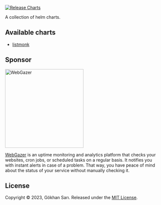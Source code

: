 [![Release Charts](https://github.com/th0th/helm-charts/actions/workflows/release.yml/badge.svg)](https://github.com/th0th/helm-charts/actions/workflows/release.yml)

A collection of helm charts.

## Available charts

* [listmonk](./charts/listmonk)

## Sponsor

[<img alt="WebGazer" src="https://github.com/th0th/helm-charts/assets/698079/04756222-ece9-4b79-abc9-e8ceaf1d92c7" width="256" />](https://www.webgazer.io/?utm_source=github&utm_campaign=helm-charts&utm_term=visual)

[WebGazer](https://www.webgazer.io/?utm_source=github&utm_campaign=helm-charts) is an uptime monitoring
and analytics platform that checks your websites, cron jobs, or scheduled tasks on a regular basis. It notifies you with instant alerts
in case of a problem. That way, you have peace of mind about the status of your service without manually checking it.

## License

Copyright © 2023, Gökhan Sarı. Released under the [MIT License](LICENSE).

